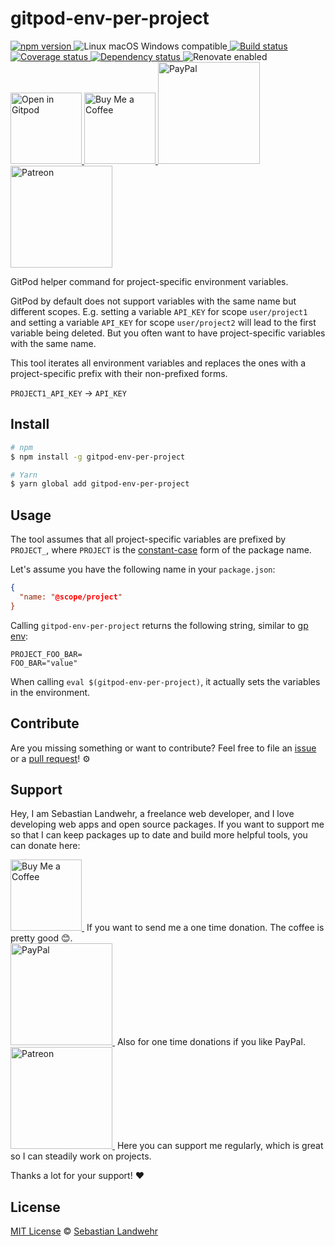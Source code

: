 <!-- TITLE/ -->
# gitpod-env-per-project
<!-- /TITLE -->

<!-- BADGES/ -->
  <p>
    <a href="https://npmjs.org/package/gitpod-env-per-project">
      <img
        src="https://img.shields.io/npm/v/gitpod-env-per-project.svg"
        alt="npm version"
      >
    </a><img src="https://img.shields.io/badge/os-linux%20%7C%C2%A0macos%20%7C%C2%A0windows-blue" alt="Linux macOS Windows compatible"><a href="https://github.com/dword-design/gitpod-env-per-project/actions">
      <img
        src="https://github.com/dword-design/gitpod-env-per-project/workflows/build/badge.svg"
        alt="Build status"
      >
    </a><a href="https://codecov.io/gh/dword-design/gitpod-env-per-project">
      <img
        src="https://codecov.io/gh/dword-design/gitpod-env-per-project/branch/master/graph/badge.svg"
        alt="Coverage status"
      >
    </a><a href="https://david-dm.org/dword-design/gitpod-env-per-project">
      <img src="https://img.shields.io/david/dword-design/gitpod-env-per-project" alt="Dependency status">
    </a><img src="https://img.shields.io/badge/renovate-enabled-brightgreen" alt="Renovate enabled"><br/><a href="https://gitpod.io/#https://github.com/dword-design/gitpod-env-per-project">
      <img
        src="https://gitpod.io/button/open-in-gitpod.svg"
        alt="Open in Gitpod"
        width="114"
      >
    </a><a href="https://www.buymeacoffee.com/dword">
      <img
        src="https://www.buymeacoffee.com/assets/img/guidelines/download-assets-sm-2.svg"
        alt="Buy Me a Coffee"
        width="114"
      >
    </a><a href="https://paypal.me/SebastianLandwehr">
      <img
        src="https://sebastianlandwehr.com/images/paypal.svg"
        alt="PayPal"
        width="163"
      >
    </a><a href="https://www.patreon.com/dworddesign">
      <img
        src="https://sebastianlandwehr.com/images/patreon.svg"
        alt="Patreon"
        width="163"
      >
    </a>
</p>
<!-- /BADGES -->

<!-- DESCRIPTION/ -->
GitPod helper command for project-specific environment variables.
<!-- /DESCRIPTION -->

GitPod by default does not support variables with the same name but different scopes. E.g. setting a variable `API_KEY` for scope `user/project1` and setting a variable `API_KEY` for scope `user/project2` will lead to the first variable being deleted. But you often want to have project-specific variables with the same name.

This tool iterates all environment variables and replaces the ones with a project-specific prefix with their non-prefixed forms.

`PROJECT1_API_KEY` -> `API_KEY`

<!-- INSTALL/ -->
## Install

```bash
# npm
$ npm install -g gitpod-env-per-project

# Yarn
$ yarn global add gitpod-env-per-project
```
<!-- /INSTALL -->

## Usage

The tool assumes that all project-specific variables are prefixed by `PROJECT_`, where `PROJECT` is the [constant-case](https://github.com/blakeembrey/change-case/tree/master/packages/constant-case) form of the package name.

Let's assume you have the following name in your `package.json`:

```json
{
  "name: "@scope/project"
}
```

Calling `gitpod-env-per-project` returns the following string, similar to [gp env](https://www.gitpod.io/docs/environment-variables#using-the-command-line-code-classlanguage-textgp-envcode):

```
PROJECT_FOO_BAR=
FOO_BAR="value"
```

When calling `eval $(gitpod-env-per-project)`, it actually sets the variables in the environment.

<!-- LICENSE/ -->
## Contribute

Are you missing something or want to contribute? Feel free to file an [issue](https://github.com/dword-design/gitpod-env-per-project/issues) or a [pull request](https://github.com/dword-design/gitpod-env-per-project/pulls)! ⚙️

## Support

Hey, I am Sebastian Landwehr, a freelance web developer, and I love developing web apps and open source packages. If you want to support me so that I can keep packages up to date and build more helpful tools, you can donate here:

<p>
  <a href="https://www.buymeacoffee.com/dword">
    <img
      src="https://www.buymeacoffee.com/assets/img/guidelines/download-assets-sm-2.svg"
      alt="Buy Me a Coffee"
      width="114"
    >
  </a>&nbsp;If you want to send me a one time donation. The coffee is pretty good 😊.<br/>
  <a href="https://paypal.me/SebastianLandwehr">
    <img
      src="https://sebastianlandwehr.com/images/paypal.svg"
      alt="PayPal"
      width="163"
    >
  </a>&nbsp;Also for one time donations if you like PayPal.<br/>
  <a href="https://www.patreon.com/dworddesign">
    <img
      src="https://sebastianlandwehr.com/images/patreon.svg"
      alt="Patreon"
      width="163"
    >
  </a>&nbsp;Here you can support me regularly, which is great so I can steadily work on projects.
</p>

Thanks a lot for your support! ❤️

## License

[MIT License](https://opensource.org/licenses/MIT) © [Sebastian Landwehr](https://sebastianlandwehr.com)
<!-- /LICENSE -->
